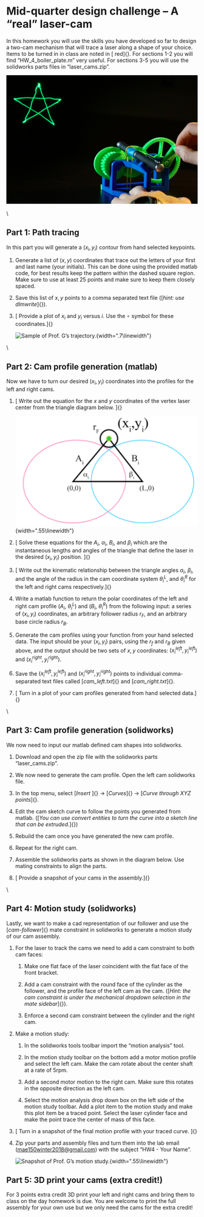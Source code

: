 # Mid-quarter design challenge – A “real” laser-cam

In this homework you will use the skills you have developed so far to
design a two-cam mechanism that will trace a laser along a shape of your
choice. Items to be turned in in class are noted in [ red]{}. For
sections 1-2 you will find “HW\_4\_boiler\_plate.m” very useful. For
sections 3-5 you will use the solidworks parts files in
“laser\_cams.zip”.

![A mechanical laser show as in](laser.png)

\
## Part 1: Path tracing

In this part you will generate a $(x_i, y_i)$ contour from hand selected
keypoints.

1.  Generate a list of $(x, y)$ coordinates that trace out the letters
    of your first and last name (your initials). This can be done using
    the provided matlab code, for best results keep the pattern within
    the dashed square region. Make sure to use at least 25 points and
    make sure to keep them closely spaced.

2.  Save this list of $x, y$ points to a comma separated text file
    ([*hint: use dlmwrite*]{}).

3.  [ Provide a plot of $x_i$ and $y_i$ versus $i$. Use the $\circ$
    symbol for these coordinates.]{}

    ![Sample of Prof. G’s
    trajectory.](sample_trace.png){width=".7\linewidth"}

\
## Part 2: Cam profile generation (matlab)

Now we have to turn our desired $(x_i, y_i)$ coordinates into the
profiles for the left and right cams.

1.  [ Write out the equation for the $x$ and $y$ coordinates of the
    vertex laser center from the triangle diagram below. ]{}

    ![image](triangle.png){width=".55\linewidth"}

2.  [ Solve these equations for the $A_i$, $\alpha_i$, $B_i$, and
    $\beta_i$ which are the instantaneous lengths and angles of the
    triangle that define the laser in the desired $(x_i, y_i)$ position.
    ]{}

3.  [ Write out the kinematic relationship between the triangle angles
    $\alpha_i$, $\beta_i$, and the angle of the radius in the cam
    coordinate system $\theta_i^L$, and $\theta_i^R$ for the left and
    right cams respectively.]{}

4.  Write a matlab function to return the polar coordinates of the left
    and right cam profile ($A_i$, $\theta_i^L$) and ($B_i$,
    $\theta_i^R$) from the following input: a series of $(x_i, y_i)$
    coordinates, an arbitrary follower radius $r_F$, and an arbitrary
    base circle radius $r_B$.

5.  Generate the cam profiles using your function from your hand
    selected data. The input should be your $(x_i, y_i)$ pairs, using
    the $r_f$ and $r_B$ given above, and the output should be two sets
    of $x,y$ coordinates: $(x_i^{left}, y_i^{left})$ and
    $(x_i^{right}, y_i^{right})$.

6.  Save the $(x_i^{left}, y_i^{left})$ and $(x_i^{right}, y_i^{right})$
    points to individual comma-separated text files called
    [*cam\_left.txt*]{} and [*cam\_right.txt*]{}.

7.  [ Turn in a plot of your cam profiles generated from hand selected
    data.]{}

\
## Part 3: Cam profile generation (solidworks)

We now need to input our matlab defined cam shapes into solidworks.

1.  Download and open the zip file with the solidworks parts
    “laser\_cams.zip”.

2.  We now need to generate the cam profile. Open the left cam
    solidworks file.

3.  In the top menu, select [*Insert* ]{} $\rightarrow$ [*Curves*]{}
    $\rightarrow$ [*Curve through XYZ points*]{}.

4.  Edit the cam sketch curve to follow the points you generated from
    matlab. ([*You can use convert entities to turn the curve into a
    sketch line that can be extruded.*]{})

5.  Rebuild the cam once you have generated the new cam profile.

6.  Repeat for the right cam.

7.  Assemble the solidworks parts as shown in the diagram below. Use
    mating constraints to align the parts.

8.  [ Provide a snapshot of your cams in the assembly.]{}

\
## Part 4: Motion study (solidworks)

Lastly, we want to make a cad representation of our follower and use the
[*cam-follower*]{} mate constraint in solidworks to generate a motion
study of our cam assembly.

1.  For the laser to track the cams we need to add a cam constraint to
    both cam faces:

    1.  Make one flat face of the laser coincident with the flat face of
        the front bracket.

    2.  Add a cam constraint with the round face of the cylinder as the
        follower, and the profile face of the left cam as the cam.
        ([*Hint: the cam constraint is under the mechanical dropdown
        selection in the mate sidebar*]{}).

    3.  Enforce a second cam constraint between the cylinder and the
        right cam.

2.  Make a motion study:

    1.  In the solidworks tools toolbar import the “motion analysis”
        tool.

    2.  In the motion study toolbar on the bottom add a motor motion
        profile and select the left cam. Make the cam rotate about the
        center shaft at a rate of 5rpm.

    3.  Add a second motor motion to the right cam. Make sure this
        rotates in the opposite direction as the left cam.

    4.  Select the motion analysis drop down box on the left side of the
        motion study toolbar. Add a plot item to the motion study and
        make this plot item be a traced point. Select the laser cylinder
        face and make the point trace the center of mass of this face.

3.  [ Turn in a snapshot of the final motion profile with your traced
    curve. ]{}

4.  Zip your parts and assembly files and turn them into the lab email
    (mae150winter2018@gmail.com) with the subject “HW4 - Your Name”.

    ![Snapshot of Prof. G’s motion
    study.](Capture.PNG){width=".55\linewidth"}

## Part 5: 3D print your cams (extra credit!)

For 3 points extra credit 3D print your left and right cams and bring
them to class on the day homework is due. You are welcome to print the
full assembly for your own use but we only need the cams for the extra
credit!
